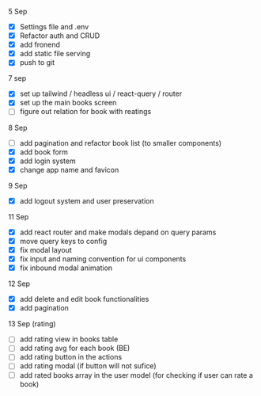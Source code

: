 5 Sep

- [x] Settings file and .env
- [x] Refactor auth and CRUD
- [x] add fronend
- [x] add static file serving
- [x] push to git

7 sep

- [x] set up tailwind / headless ui / react-query / router
- [x] set up the main books screen
- [ ] figure out relation for book with reatings

8 Sep

- [ ] add pagination and refactor book list (to smaller components)
- [x] add book form
- [x] add login system
- [x] change app name and favicon

9 Sep

- [x] add logout system and user preservation

11 Sep

- [x] add react router and make modals depand on query params
- [x] move query keys to config
- [x] fix modal layout
- [x] fix input and naming convention for ui components
- [x] fix inbound modal animation

12 Sep

- [x] add delete and edit book functionalities
- [x] add pagination

13 Sep (rating)

- [ ] add rating view in books table
- [ ] add rating avg for each book (BE)
- [ ] add rating button in the actions
- [ ] add rating modal (if button will not sufice)
- [ ] add rated books array in the user model (for checking if user can rate a book)
